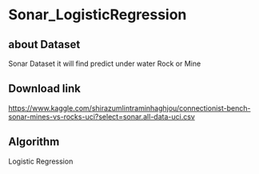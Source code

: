 # Sonar_LogisticRegression

## about Dataset
Sonar Dataset it will find predict under water Rock or Mine

## Download link
https://www.kaggle.com/shirazumlintraminhaghjou/connectionist-bench-sonar-mines-vs-rocks-uci?select=sonar.all-data-uci.csv

## Algorithm
Logistic Regression
